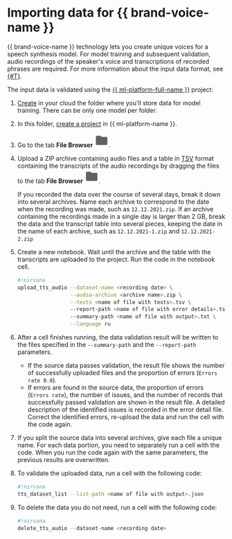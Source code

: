 # Importing data for {{ brand-voice-name }}

{{ brand-voice-name }} technology lets you create unique voices for a speech synthesis model. For model training and subsequent validation, audio recordings of the speaker's voice and transcriptions of recorded phrases are required. For more information about the input data format, see [{#T}](income-data-format.md).

The input data is validated using the [{{ ml-platform-full-name }}](../../../datasphere/) project:

1. [Create](../../../resource-manager/operations/folder/create.md) in your cloud the folder where you'll store data for model training. There can be only one model per folder.

1. In this folder, [create a project](../../../datasphere/operations/projects/create.md) in {{ ml-platform-name }}.

1. Go to the tab **File Browser** ![File Browser](../../../_assets/datasphere/jupyterlab/folder.svg).

1. Upload a ZIP archive containing audio files and a table in [TSV](https://en.wikipedia.org/wiki/Tab-separated_values) format containing the transcripts of the audio recordings by dragging the files to the tab **File Browser** ![File Browser](../../../_assets/datasphere/jupyterlab/folder.svg).

   If you recorded the data over the course of several days, break it down into several archives. Name each archive to correspond to the date when the recording was made, such as `12.12.2021.zip`. If an archive containing the recordings made in a single day is larger than 2 GB, break the data and the transcript table into several pieces, keeping the date in the name of each archive, such as `12.12.2021-1.zip` and `12.12.2021-2.zip`

1. Create a new notebook. Wait until the archive and the table with the transcripts are uploaded to the project. Run the code in the notebook cell.

   ```bash
   #!nirvana
   upload_tts_audio --dataset-name <recording date> \
                    --audio-archive <archive name>.zip \
                    --texts <name of file with texts>.tsv \ 
                    --report-path <name of file with error details>.tsv \ 
                    --summary-path <name of file with output>.txt \
                    --language ru
   ```

1. After a cell finishes running, the data validation result will be written to the files specified in the `--summary-path` and the `--report-path` parameters.
   * If the source data passes validation, the result file shows the number of successfully uploaded files and the proportion of errors (`Errors rate 0.0`).
   * If errors are found in the source data, the proportion of errors (`Errors rate`), the number of issues, and the number of records that successfully passed validation are shown in the result file. A detailed description of the identified issues is recorded in the error detail file. Correct the identified errors, re-upload the data and run the cell with the code again.

1. If you split the source data into several archives, give each file a unique name. For each data portion, you need to separately run a cell with the code. When you run the code again with the same parameters, the previous results are overwritten.

1. To validate the uploaded data, run a cell with the following code:

   ```bash
   #!nirvana
   tts_dataset_list --list-path <name of file with output>.json
   ```

1. To delete the data you do not need, run a cell with the following code:

   ```python
   #!nirvana
   delete_tts_audio --dataset-name <recording date>
   ```

